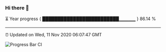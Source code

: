 ### Hi there 👋

⏳ Year progress { █████████████████████████▁▁▁▁▁ } 86.14 %

---

⏰ Updated on Wed, 11 Nov 2020 06:07:47 GMT

![Progress Bar CI](https://github.com/liununu/liununu/workflows/Progress%20Bar%20CI/badge.svg)
